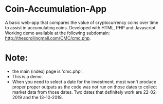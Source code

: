 # Coin-Accumulation-App
A basic web-app that compares the value of cryptocurrency coins over time to assist in accumulating coins. Developed with HTML, PHP and Javascript. Working demo available at the following subdomain: http://thescrollingmall.com/CMC/cmc.php.

# Note:
- the main (index) page is 'cmc.php'.
- This is a demo.
- When you need to select a date for the investment, most won't produce proper proper outputs as the code was not run on those dates to collect market data from those dates. Two dates that definitely work are 22-02-2019 and the 13-10-2018.
